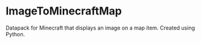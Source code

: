 # ImageToMinecraftMap
 Datapack for Minecraft that displays an image on a map item. Created using Python.
